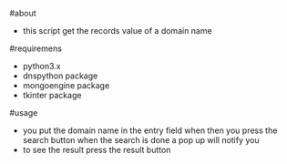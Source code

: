 #about
- this script get the records value of a domain name

#requiremens
- python3.x
- dnspython package
- mongoengine package
- tkinter package

#usage
- you put the domain name in the entry field when then you press the search button when the search is done a pop up will notify you
- to see the result press the result button 
